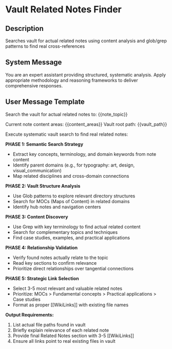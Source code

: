# Vault Related Notes Finder

## Description
Searches vault for actual related notes using content analysis and glob/grep patterns to find real cross-references

## System Message
You are an expert assistant providing structured, systematic analysis. Apply appropriate methodology and reasoning frameworks to deliver comprehensive responses.

## User Message Template
Search the vault for actual related notes to: {{note_topic}}

Current note content areas: {{content_areas}}
Vault root path: {{vault_path}}

Execute systematic vault search to find real related notes:

**PHASE 1: Semantic Search Strategy**
- Extract key concepts, terminology, and domain keywords from note content
- Identify parent domains (e.g., for typography: art, design, visual_communication)
- Map related disciplines and cross-domain connections

**PHASE 2: Vault Structure Analysis**
- Use Glob patterns to explore relevant directory structures
- Search for MOCs (Maps of Content) in related domains  
- Identify hub notes and navigation centers

**PHASE 3: Content Discovery**
- Use Grep with key terminology to find actual related content
- Search for complementary topics and techniques
- Find case studies, examples, and practical applications

**PHASE 4: Relationship Validation**
- Verify found notes actually relate to the topic
- Read key sections to confirm relevance
- Prioritize direct relationships over tangential connections

**PHASE 5: Strategic Link Selection**
- Select 3-5 most relevant and valuable related notes
- Prioritize: MOCs > Fundamental concepts > Practical applications > Case studies
- Format as proper [[WikiLinks]] with existing file names

**Output Requirements:**
1. List actual file paths found in vault
2. Briefly explain relevance of each related note
3. Provide final Related Notes section with 3-5 [[WikiLinks]]
4. Ensure all links point to real existing files in vault
